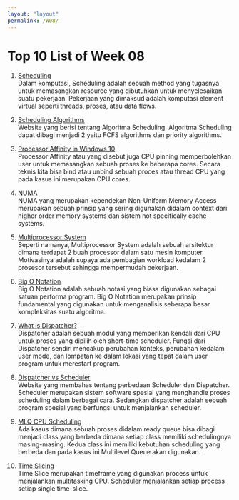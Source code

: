 ```yaml
---
layout: "layout"
permalink: /W08/
---
```


# Top 10 List of Week 08

1. [Scheduling](https://isaaccomputerscience.org/concepts/sys_os_scheduling)<br>
Dalam komputasi, Scheduling adalah sebuah method yang tugasnya untuk memasangkan resource yang dibutuhkan untuk menyelesaikan suatu pekerjaan. Pekerjaan yang dimaksud adalah komputasi element virtual seperti threads, proses, atau data flows.

2. [Scheduling Algorithms](http://www.cs.gordon.edu/courses/cs322/lectures/cpu_scheduling.html)<br>
Website yang berisi tentang Algoritma Scheduling. Algoritma Scheduling dapat dibagi menjadi 2 yaitu FCFS algorithms dan priority algorithms.

3. [Processor Affinity in Windows 10](https://www.thewindowsclub.com/processor-affinity-windows)<br>
Processor Affinity atau yang disebut juga CPU pinning memperbolehkan user untuk 
memasangkan sebuah proses ke beberapa cores. Secara teknis kita bisa bind atau unbind sebuah proces atau thread CPU yang pada kasus ini merupakan CPU cores.

4. [NUMA](https://www.sciencedirect.com/topics/computer-science/non-uniform-memory-access)<br>
NUMA yang merupakan kependekan Non-Uniform Memory Access merupakan sebuah prinsip yang sering digunakan didalam context dari higher order memory systems dan sistem not specifically cache systems.

5. [Multiprocessor System](https://www.tutorialspoint.com/Multiprocessor-Systems)<br>
Seperti namanya, Multiprocessor System adalah sebuah arsitektur dimana terdapat 2 buah processor dalam satu mesin komputer. Motivasinya adalah supaya ada pembagian workload kedalam 2 prosesor tersebut sehingga mempermudah pekerjaan.

6. [Big O Notation](https://www.freecodecamp.org/news/big-o-notation-why-it-matters-and-why-it-doesnt-1674cfa8a23c/)<br>
Big O Notation adalah sebuah notasi yang biasa digunakan sebagai satuan performa program. Big O Notation merupakan prinsip fundamental yang digunakan untuk menganalisis seberapa besar kompleksitas suatu algoritma.

7. [What is Dispatcher?](https://practice.geeksforgeeks.org/problems/what-is-the-dispatcher)<br>
Dispatcher adalah sebuah modul yang memberikan kendali dari CPU untuk proses yang dipilih oleh short-time scheduler. Fungsi dari Dispatcher sendiri mencakup perubahan konteks, perubahan kedalam user mode, dan lompatan ke dalam lokasi yang tepat dalam user program untuk merestart program.

8. [Dispatcher vs Scheduler](https://www.geeksforgeeks.org/difference-between-dispatcher-and-scheduler/)<br>
Website yang membahas tentang perbedaan Scheduler dan Dispatcher. Scheduler merupakan sistem software spesial yang menghandle proses scheduling dalam berbagai cara. Sedangkan dispatcher adalah sebuah program spesial yang berfungsi untuk menjalankan scheduler.

9. [MLQ CPU Scheduling](https://www.geeksforgeeks.org/multilevel-queue-mlq-cpu-scheduling/)<br>
Ada kasus dimana sebuah proses didalam ready queue bisa dibagi menjadi class yang berbeda dimana setiap class memiliki schedulingnya masing-masing. Kedua class ini memiliki kebutuhan scheduling yang berbeda dan pada kasus ini Multilevel Queue akan digunakan.

10. [Time Slicing](https://www.geeksforgeeks.org/time-slicing-in-cpu-scheduling/)<br>
Time Slice merupakan timeframe yang digunakan process untuk menjalankan multitasking CPU. Scheduler menjalankan setiap process setiap single time-slice.


